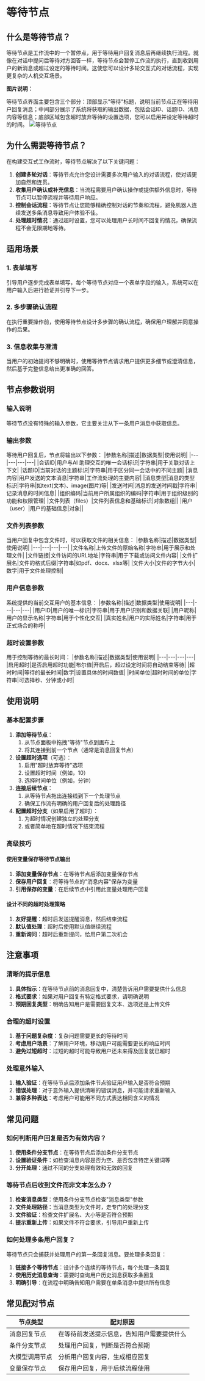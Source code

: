 # 等待节点

## 什么是等待节点？
等待节点是工作流中的一个暂停点，用于等待用户回复消息后再继续执行流程。就像在对话中提问后等待对方回答一样，等待节点会暂停工作流的执行，直到收到用户的新消息或超过设定的等待时间。这使您可以设计多轮交互式的对话流程，实现更复杂的人机交互场景。

**图片说明：**

等待节点界面主要包含三个部分：顶部显示"等待"标题，说明当前节点正在等待用户回复消息；中间部分展示了系统将获取的输出数据，包括会话ID、话题ID、消息内容等信息；底部区域包含超时放弃等待的设置选项，您可以启用并设定等待超时的时间。
![等待节点](https://cdn.letsmagic.cn/static/img/wait-node-1.png)

## 为什么需要等待节点？
在构建交互式工作流时，等待节点解决了以下关键问题：
1. **创建多轮对话**：等待节点允许您设计需要多次用户输入的对话流程，使对话更加自然和连贯。
2. **收集用户确认或补充信息**：当流程需要用户确认操作或提供额外信息时，等待节点可以暂停流程并等待用户响应。
3. **控制会话流程**：等待节点让您能够精确控制对话的节奏和流程，避免机器人连续发送多条消息导致用户体验不佳。
4. **处理超时情况**：通过超时设置，您可以处理用户长时间不回复的情况，确保流程不会无限期地等待。

## 适用场景
### 1. 表单填写
引导用户逐步完成表单填写，每个等待节点对应一个表单字段的输入，系统可以在用户输入后进行验证并引导下一步。
### 2. 多步骤确认流程
在执行重要操作前，使用等待节点设计多步骤的确认流程，确保用户理解并同意操作的后果。
### 3. 信息收集与澄清
当用户的初始提问不够明确时，使用等待节点请求用户提供更多细节或澄清信息，然后基于完整信息给出更准确的回答。

## 节点参数说明
### 输入说明
等待节点没有特殊的输入参数，它主要关注从下一条用户消息中获取信息。

### 输出参数
等待用户回复后，节点将输出以下参数：
|参数名称|描述|数据类型|使用说明|
|---|---|---|---|
|会话ID|用户与AI 助理交互的唯一会话标识|字符串|用于关联对话上下文|
|话题ID|当前对话的主题标识|字符串|用于区分同一会话中的不同主题|
|消息内容|用户发送的文本消息|字符串|工作流处理的主要内容|
|消息类型|消息的类型标识|字符串|如text(文本)、image(图片)等|
|发送时间|消息的发送时间戳|字符串|记录消息的时间信息|
|组织编码|当前用户所属组织的编码|字符串|用于组织级别的功能和权限管理|
|文件列表（files）|文件列表信息和基础标识|对象数组||
|用户（user）|用户的基础信息|对象||

### 文件列表参数
当用户回复中包含文件时，可以获取文件的相关信息：
|参数名称|描述|数据类型|使用说明|
|---|---|---|---|
|文件名称|上传文件的原始名称|字符串|用于展示和处理文件|
|文件链接|文件访问的URL地址|字符串|用于下载或访问文件内容|
|文件扩展名|文件的格式后缀|字符串|如pdf、docx、xlsx等|
|文件大小|文件的字节大小|数字|用于文件处理控制|

### 用户信息参数
系统提供的当前交互用户的基本信息：
|参数名称|描述|数据类型|使用说明|
|---|---|---|---|
|用户ID|用户的唯一标识|字符串|用于用户识别和数据关联|
|用户昵称|用户的显示名称|字符串|用于个性化交互|
|真实姓名|用户的实际姓名|字符串|用于正式场合的称呼|

### 超时设置参数
用于控制等待的最长时间：
|参数名称|描述|数据类型|使用说明|
|---|---|---|---|
|启用超时|是否启用超时功能|布尔值|开启后，超过设定时间将自动结束等待|
|超时时间|等待的最长时间|数字|设置具体的时间数值|
|时间单位|超时时间的单位|字符串|可选择秒、分钟或小时|

## 使用说明
### 基本配置步骤
1. **添加等待节点**：
    1. 从节点面板中拖拽"等待"节点到画布上
    2. 将其连接到前一个节点（通常是消息回复节点）
2. **设置超时选项**（可选）：
    1. 启用"超时放弃等待"选项
    2. 设置超时时间（例如，10）
    3. 选择时间单位（例如，分钟）
3. **连接后续节点**：
    1. 从等待节点拖出连接线到下一个处理节点
    2. 确保工作流有明确的用户回复后的处理路径
4. **配置超时分支**（如果启用了超时）：
    1. 为超时情况创建独立的处理分支
    2. 或者简单地在超时情况下结束流程

### 高级技巧
#### 使用变量保存等待节点输出
1. **添加变量保存节点**：在等待节点后添加变量保存节点
2. **保存用户回复**：将等待节点的"消息内容"保存为变量
3. **引用保存的变量**：在后续节点中引用此变量处理用户回复

#### 设计不同的超时处理策略
1. **友好提醒**：超时后发送提醒消息，然后结束流程
2. **默认值处理**：超时后使用默认值继续流程
3. **重新询问**：超时后重新提问，给用户第二次机会

## 注意事项
### 清晰的提示信息
1. **具体指示**：在等待节点前的消息回复中，清楚告诉用户需要提供什么信息
2. **格式要求**：如果对用户回复有特定格式要求，请明确说明
3. **预期回复类型**：明确告知用户是需要回复文本、选项还是上传文件

### 合理的超时设置
1. **基于问题复杂度**：复杂问题需要更长的等待时间
2. **考虑用户场景**：了解用户环境，移动用户可能需要更长的响应时间
3. **避免过短超时**：过短的超时可能导致用户还未来得及回复就已超时

### 处理意外输入
1. **输入验证**：在等待节点后添加条件节点验证用户输入是否符合预期
2. **错误处理**：对于意外输入提供清晰的错误消息，并可能请求重新输入
3. **兼容多种表达**：考虑用户可能用不同方式表达相同含义的情况

## 常见问题
### 如何判断用户回复是否为有效内容？
1. **使用条件分支节点**：在等待节点后添加条件分支节点
2. **设置验证条件**：如检查消息内容是否为空、是否包含特定关键词等
3. **分开处理**：通过不同的分支处理有效和无效的回复

### 等待节点后收到文件而非文本怎么办？
1. **检查消息类型**：使用条件分支节点检查"消息类型"参数
2. **文件处理路径**：当消息类型为文件时，走专门的处理分支
3. **文件验证**：检查文件扩展名、大小等是否符合预期
4. **提示重新上传**：如果文件不符合要求，引导用户重新上传

### 如何处理多条用户回复？
等待节点只会捕获并处理用户的第一条回复消息。要处理多条回复：
1. **链接多个等待节点**：设计多个连续的等待节点，每个处理一条回复
2. **使用历史消息查询**：需要时查询用户历史消息获取多条回复
3. **明确引导**：在流程中明确告知用户需要在单条消息中提供所有信息

## 常见配对节点
|节点类型|配对原因|
|---|---|
|消息回复节点|在等待前发送提示信息，告知用户需要提供什么|
|条件分支节点|处理用户回复，判断是否符合预期|
|大模型调用节点|分析用户回复内容，生成相应回复|
|变量保存节点|保存用户回复，用于后续流程使用|